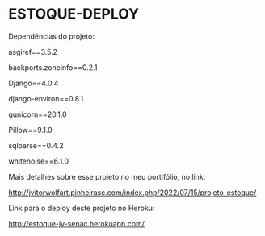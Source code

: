 # ESTOQUE-DEPLOY

Dependências do projeto:

asgiref==3.5.2

backports.zoneinfo==0.2.1

Django==4.0.4

django-environ==0.8.1

gunicorn==20.1.0

Pillow==9.1.0

sqlparse==0.4.2

whitenoise==6.1.0

Mais detalhes sobre esse projeto no meu portifólio, no link: 

http://jvitorwolfart.pinheirasc.com/index.php/2022/07/15/projeto-estoque/

Link para o deploy deste projeto no Heroku:

http://estoque-jv-senac.herokuapp.com/

